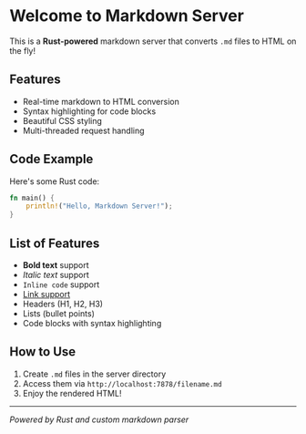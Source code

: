 # Welcome to Markdown Server

This is a **Rust-powered** markdown server that converts `.md` files to HTML on the fly!

## Features

- Real-time markdown to HTML conversion
- Syntax highlighting for code blocks
- Beautiful CSS styling
- Multi-threaded request handling

## Code Example

Here's some Rust code:

```rust
fn main() {
    println!("Hello, Markdown Server!");
}
```

## List of Features

- **Bold text** support
- *Italic text* support  
- `Inline code` support
- [Link support](https://rust-lang.org)
- Headers (H1, H2, H3)
- Lists (bullet points)
- Code blocks with syntax highlighting

## How to Use

1. Create `.md` files in the server directory
2. Access them via `http://localhost:7878/filename.md`
3. Enjoy the rendered HTML!

---

*Powered by Rust and custom markdown parser*
